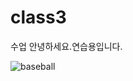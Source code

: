 # class3
수업 
안녕하세요.연습용입니다.

![baseball](http://totalsportscomplex.com/wp-content/uploads/2014/09/baseball-pic.jpg)

